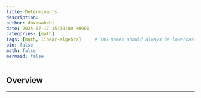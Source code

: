 ```yaml
---
title: Determinants
description: 
author: doxawahebi
date: 2025-07-17 15:39:00 +0900
categories: [math]
tags: [math, linear-algebra]     # TAG names should always be lowercase
pin: false
math: false
mermaid: false
---
```



## Overview
---

